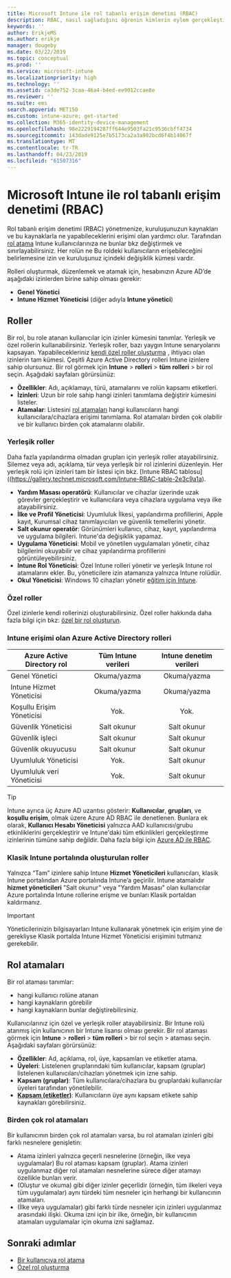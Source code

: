```yaml
---
title: Microsoft Intune ile rol tabanlı erişim denetimi (RBAC)
description: RBAC, nasıl sağladığını öğrenin kimlerin eylem gerçekleştirebileceğini ve Intune değişiklikleri yapın.
keywords: ''
author: ErikjeMS
ms.author: erikje
manager: dougeby
ms.date: 03/22/2019
ms.topic: conceptual
ms.prod: ''
ms.service: microsoft-intune
ms.localizationpriority: high
ms.technology: ''
ms.assetid: ca3de752-3caa-46a4-b4ed-ee9012ccae8e
ms.reviewer: ''
ms.suite: ems
search.appverid: MET150
ms.custom: intune-azure; get-started
ms.collection: M365-identity-device-management
ms.openlocfilehash: 98e2229194287ff644e9503fa21c9536cbff4734
ms.sourcegitcommit: 143dade9125e7b5173ca2a3a902bcd6f4b14067f
ms.translationtype: MT
ms.contentlocale: tr-TR
ms.lasthandoff: 04/23/2019
ms.locfileid: "61507316"
---
```

# <a name="role-based-access-control-rbac-with-microsoft-intune"></a>Microsoft Intune ile rol tabanlı erişim denetimi (RBAC)

Rol tabanlı erişim denetimi (RBAC) yönetmenize, kuruluşunuzun kaynakları ve bu kaynaklarla ne yapabileceklerini erişimi olan yardımcı olur.  Tarafından [rol atama](assign-role.md) Intune kullanıcılarınıza ne bunlar bkz değiştirmek ve sınırlayabilirsiniz. Her rolün ne Bu roldeki kullanıcıların erişebileceğini belirlemesine izin ve kuruluşunuz içindeki değişiklik kümesi vardır.

Rolleri oluşturmak, düzenlemek ve atamak için, hesabınızın Azure AD’de aşağıdaki izinlerden birine sahip olması gerekir:
- **Genel Yönetici**
- **Intune Hizmet Yöneticisi** (diğer adıyla **Intune yönetici**)

## <a name="roles"></a>Roller
Bir rol, bu role atanan kullanıcılar için izinler kümesini tanımlar.
Yerleşik ve özel rollerin kullanabilirsiniz. Yerleşik roller, bazı yaygın Intune senaryolarını kapsayan. Yapabilecekleriniz [kendi özel roller oluşturma](create-custom-role.md) , ihtiyacı olan izinlerin tam kümesi. Çeşitli Azure Active Directory rolleri Intune izinlere sahip olursunuz.
Bir rol görmek için **Intune** > **rolleri** > **tüm rolleri** > bir rol seçin. Aşağıdaki sayfaları görürsünüz:

-   **Özellikler**: Adı, açıklamayı, türü, atamalarını ve rolün kapsamı etiketleri. 
-   **İzinleri**: Uzun bir role sahip hangi izinleri tanımlama değiştirir kümesini listeler.
-   **Atamalar**: Listesini [rol atamaları]( assign-role.md) hangi kullanıcıların hangi kullanıcılara/cihazlara erişimi tanımlama. Rol atamaları birden çok olabilir ve bir kullanıcı birden çok atamalarını olabilir.

### <a name="built-in-roles"></a>Yerleşik roller
Daha fazla yapılandırma olmadan grupları için yerleşik roller atayabilirsiniz. Silemez veya adı, açıklama, tür veya yerleşik bir rol izinlerini düzenleyin. Her yerleşik rolü için izinleri tam bir listesi için bkz. [Intune RBAC tablosu] ((https://gallery.technet.microsoft.com/Intune-RBAC-table-2e3c9a1a).

- **Yardım Masası operatörü**: Kullanıcılar ve cihazlar üzerinde uzak görevler gerçekleştirir ve kullanıcılara veya cihazlara uygulama veya ilke atayabilirsiniz.
- **İlke ve Profil Yöneticisi**: Uyumluluk İlkesi, yapılandırma profillerini, Apple kayıt, Kurumsal cihaz tanımlayıcıları ve güvenlik temellerini yönetir.
- **Salt okunur operatör**: Görünümleri kullanıcı, cihaz, kayıt, yapılandırma ve uygulama bilgileri. Intune'da değişiklik yapamaz.
- **Uygulama Yöneticisi**: Mobil ve yönetilen uygulamaları yönetir, cihaz bilgilerini okuyabilir ve cihaz yapılandırma profillerini görüntüleyebilirsiniz.
- **Intune Rol Yöneticisi**: Özel Intune rolleri yönetir ve yerleşik Intune rol atamalarını ekler. Bu, yöneticilere izin atamanıza yalnızca Intune rolüdür.
- **Okul Yöneticisi**: Windows 10 cihazları yönetir [eğitim için Intune](introduction-intune-education.md).

### <a name="custom-roles"></a>Özel roller
Özel izinlerle kendi rollerinizi oluşturabilirsiniz. Özel roller hakkında daha fazla bilgi için bkz: [özel bir rol oluşturun](create-custom-role.md).

### <a name="azure-active-directory-roles-with-intune-access"></a>Intune erişimi olan Azure Active Directory rolleri
| Azure Active Directory rol | Tüm Intune verileri | Intune denetim verileri |
| --- | :---: | :---: |
| Genel Yönetici | Okuma/yazma | Okuma/yazma |
| Intune Hizmet Yöneticisi | Okuma/yazma | Okuma/yazma |
| Koşullu Erişim Yöneticisi | Yok. | Yok. |
| Güvenlik Yöneticisi | Salt okunur | Salt okunur |
| Güvenlik işleci | Salt okunur | Salt okunur |
| Güvenlik okuyucusu | Salt okunur | Salt okunur |
| Uyumluluk Yöneticisi | Yok. | Salt okunur |
| Uyumluluk veri Yöneticisi | Yok. | Salt okunur |

> [!TIP]
> Intune ayrıca üç Azure AD uzantısı gösterir: **Kullanıcılar**, **grupları**, ve **koşullu erişim**, olmak üzere Azure AD RBAC ile denetlenen. Bunlara ek olarak, **Kullanıcı Hesabı Yöneticisi** yalnızca AAD kullanıcısı/grubu etkinliklerini gerçekleştirir ve Intune'daki tüm etkinlikleri gerçekleştirme izinlerinin tümüne sahip değildir. Daha fazla bilgi için [Azure AD ile RBAC](https://docs.microsoft.com/azure/active-directory/active-directory-assign-admin-roles).
### <a name="roles-created-in-the-intune-classic-portal"></a>Klasik Intune portalında oluşturulan roller
Yalnızca “Tam” izinlere sahip Intune **Hizmet Yöneticileri** kullanıcıları, klasik Intune portalından Azure portalında Intune’a geçirilir. Intune atamalıdır **hizmet yöneticileri** "Salt okunur" veya "Yardım Masası" olan kullanıcılar Azure portalında Intune rollerine erişme ve bunları Klasik portaldan kaldırmanız.
> [!IMPORTANT]
> Yöneticilerinizin bilgisayarları Intune kullanarak yönetmek için erişim yine de gerekliyse Klasik portalda Intune Hizmet Yöneticisi erişimini tutmanız gerekebilir.

## <a name="role-assignments"></a>Rol atamaları
Bir rol ataması tanımlar:

- hangi kullanıcı rolüne atanan
- hangi kaynakların görebilir
- hangi kaynakların bunlar değiştirebilirsiniz.

Kullanıcılarınız için özel ve yerleşik roller atayabilirsiniz. Bir Intune rolü atanmış için kullanıcının bir Intune lisansı olması gerekir.
Bir rol ataması görmek için **Intune** > **rolleri** > **tüm rolleri** > bir rol seçin > ataması seçin. Aşağıdaki sayfaları görürsünüz:

-   **Özellikler**: Ad, açıklama, rol, üye, kapsamları ve etiketler atama.
-   **Üyeleri**: Listelenen gruplarındaki tüm kullanıcılar, kapsam (gruplar) listelenen kullanıcıları/cihazları yönetmek için izne sahip.
-   **Kapsam (gruplar)**: Tüm kullanıcılara/cihazlara bu gruplardaki kullanıcılar üyeleri tarafından yönetilebilir.
-   **[Kapsam (etiketler)](scope-tags.md)**: Kullanıcıların üye aynı kapsam etikete sahip kaynakları görebilirsiniz.

### <a name="multiple-role-assignments"></a>Birden çok rol atamaları
Bir kullanıcının birden çok rol atamaları varsa, bu rol atamaları izinleri gibi farklı nesnelere genişletin:

- Atama izinleri yalnızca geçerli nesnelerine (örneğin, ilke veya uygulamalar) Bu rol ataması kapsam (gruplar). Atama izinleri uygulanmaz diğer rol atamaları nesnelerine sürece diğer atamayı özellikle bunları verir.
- (Oluştur ve okuma) gibi diğer izinler geçerlidir (örneğin, tüm ilkeleri veya tüm uygulamalar) aynı türdeki tüm nesneler için herhangi bir kullanıcının atamaları.
- (İlke veya uygulamalar) gibi farklı türde nesneler için izinleri uygulanmaz arasındaki ilişki. Okuma izni için bir ilke, örneğin, bir kullanıcının atamaları uygulamalar için okuma izni sağlamaz.

## <a name="next-steps"></a>Sonraki adımlar
- [Bir kullanıcıya rol atama](assign-role.md)
- [Özel rol oluşturma](create-custom-role.md)
